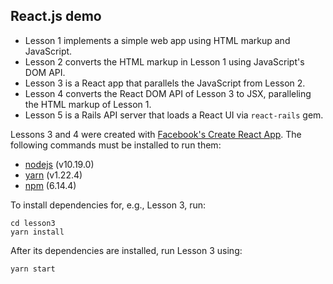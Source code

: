 ## React.js demo
- Lesson 1 implements a simple web app using HTML markup and JavaScript.
- Lesson 2 converts the HTML markup in Lesson 1 using JavaScript's DOM API.
- Lesson 3 is a React app that parallels the JavaScript from Lesson 2.
- Lesson 4 converts the React DOM API of Lesson 3 to JSX, paralleling the HTML
  markup of Lesson 1.
- Lesson 5 is a Rails API server that loads a React UI via `react-rails` gem.

Lessons 3 and 4 were created with [Facebook's Create React App](https://github.com/facebook/create-react-app).
The following commands must be installed to run them:
- [nodejs](https://nodejs.org/en/)  (v10.19.0)
- [yarn](https://github.com/yarnpkg/yarn) (v1.22.4)
- [npm](https://github.com/npm/npm) (6.14.4)

To install dependencies for, e.g., Lesson 3, run:
```
cd lesson3
yarn install
```

After its dependencies are installed, run Lesson 3 using:
```
yarn start
```
